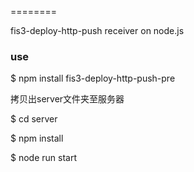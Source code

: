 ========

fis3-deploy-http-push receiver on node.js

### use

$ npm install fis3-deploy-http-push-pre

拷贝出server文件夹至服务器

$ cd server

$ npm install

$ node run start


